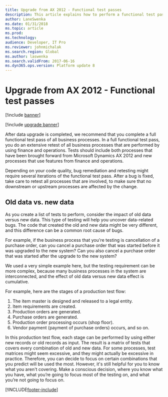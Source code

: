 ```yaml
---
title: Upgrade from AX 2012 - Functional test passes
description: This article explains how to perform a functional test pass to validate an upgraded finance and operations environment.
author: LaneSwenka
ms.date: 01/31/2018
ms.topic: article
ms.prod: 
ms.technology: 
audience: Developer, IT Pro
ms.reviewer: johnmichalak
ms.search.region: Global
ms.author: laswenka
ms.search.validFrom: 2017-06-16
ms.dyn365.ops.version: Platform update 8
---
```


# Upgrade from AX 2012 - Functional test passes

[!include [banner](../includes/banner.md)]

[!include [upgrade banner](../includes/upgrade-banner.md)]

After data upgrade is completed, we recommend that you complete a full functional test pass of all business processes. In a full functional test pass, you do an extensive retest of all business processes that are performed by using finance and operations. Tests should include both processes that have been brought forward from Microsoft Dynamics AX 2012 and new processes that use features from finance and operations.

Depending on your code quality, bug remediation and retesting might require several iterations of the functional test pass. After a bug is fixed, take care to retest all  processes that are involved, to make sure that no downstream or upstream processes are affected by the change.

## Old data vs. new data

As you create a list of tests to perform, consider the impact of old data versus new data. This type of testing will help you uncover data-related bugs. The code that created the old and new data might be very different, and this difference can be a common root cause of bugs.

For example, if the business process that you're testing is cancellation of a purchase order, can you cancel a purchase order that was started before it was upgraded to the new system? Can you also cancel a purchase order that was started after the upgrade to the new system? 

We used a very simple example here, but the testing requirement can be more complex, because many business processes in the system are interconnected, and the effect of old data versus new data effect is cumulative.

For example, here are the stages of a production test flow:

1. The item master is designed and released to a legal entity.
2. Item requirements are created.
3. Production orders are generated.
4. Purchase orders are generated.
5. Production order processing  occurs (shop floor).
6. Vendor payment (payment of purchase orders) occurs, and so on.

In this production test flow, each stage can be performed by using either new records or old records as input. The result is a matrix of tests that covers every combination of old and new data. For some processes, test matrices might seem excessive, and they might actually be excessive in practice. Therefore, you can decide to focus on certain combinations that you predict will be used the most. However, it's still helpful for you to know what you aren't covering. Make a conscious decision, where you know what you have, what you’re going to focus most of the testing on, and what you’re not going to focus on.



[!INCLUDE[footer-include](../../../includes/footer-banner.md)]
